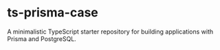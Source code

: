 # ts-prisma-case
A minimalistic TypeScript starter repository for building applications with Prisma and PostgreSQL.
